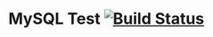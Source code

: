 # MySQL Test [![Build Status](https://travis-ci.com/qasimabdullah404/travis-mysql-test.svg?branch=main)](https://travis-ci.com/qasimabdullah404/travis-mysql-test)
